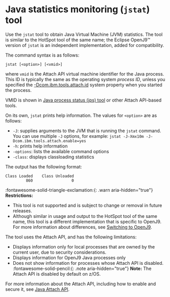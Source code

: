 ﻿<!--
* Copyright (c) 2017, 2023 IBM Corp. and others
*
* This program and the accompanying materials are made
* available under the terms of the Eclipse Public License 2.0
* which accompanies this distribution and is available at
* https://www.eclipse.org/legal/epl-2.0/ or the Apache
* License, Version 2.0 which accompanies this distribution and
* is available at https://www.apache.org/licenses/LICENSE-2.0.
*
* This Source Code may also be made available under the
* following Secondary Licenses when the conditions for such
* availability set forth in the Eclipse Public License, v. 2.0
* are satisfied: GNU General Public License, version 2 with
* the GNU Classpath Exception [1] and GNU General Public
* License, version 2 with the OpenJDK Assembly Exception [2].
*
* [1] https://www.gnu.org/software/classpath/license.html
* [2] https://openjdk.org/legal/assembly-exception.html
*
* SPDX-License-Identifier: EPL-2.0 OR Apache-2.0 OR GPL-2.0-only WITH Classpath-exception-2.0 OR GPL-2.0-only WITH OpenJDK-assembly-exception-1.0
-->

# Java statistics monitoring (`jstat`) tool

Use the `jstat` tool to obtain Java Virtual Machine (JVM) statistics. The tool is similar to the HotSpot tool of the same name; the Eclipse OpenJ9&trade; version of `jstat` is an independent implementation, added for compatibility.

The command syntax is as follows:

    jstat [<option>] [<vmid>]

where `vmid` is the Attach API virtual machine identifier for the Java process. This ID is typically the same as
the operating system *process ID*, unless you specified the [-Dcom.ibm.tools.attach.id](dcomibmtoolsattachid.md) system property when you started the process.

VMID is shown in [Java process status (jps) tool](tool_jps.md) or other Attach API-based tools.

On its own, `jstat` prints help information. The values for `<option>` are as follows:

- `-J`: supplies arguments to the JVM that is running the `jstat` command. You can use multiple `-J` options, for example: `jstat -J-Xmx10m -J-Dcom.ibm.tools.attach.enable=yes`
- `-h`: prints help information
- `-options`: lists the available command options
- `-class`: displays classloading statistics


The output has the following format:

```
Class Loaded    Class Unloaded
         860                 0
```

:fontawesome-solid-triangle-exclamation:{: .warn aria-hidden="true"} **Restrictions:**

- This tool is not supported and is subject to change or removal in future releases.
- Although similar in usage and output to the HotSpot tool of the same name, this tool is a different implementation that is specific to OpenJ9. For more information about differences, see [Switching to OpenJ9](tool_migration.md).

The tool uses the Attach API, and has the following limitations:

- Displays information only for local processes that are owned by the current user, due to security considerations.
- Displays information for OpenJ9 Java processes only
- Does not show information for processes whose Attach API is disabled. :fontawesome-solid-pencil:{: .note aria-hidden="true"} **Note:** The Attach API is disabled by default on z/OS.

For more information about the Attach API, including how to enable and secure it, see [Java Attach API](attachapi.md).

<!-- ==== END OF TOPIC ==== tool_jstat.md ==== -->

